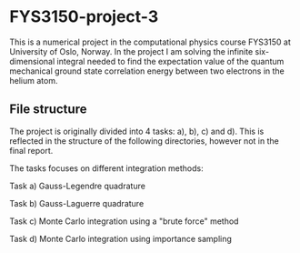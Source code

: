 # FYS3150-project-3
This is a numerical project in the computational physics course FYS3150 at University of Oslo, Norway. In the project I am solving the infinite six-dimensional integral needed to find the expectation value of the quantum mechanical ground state correlation energy between two electrons in the helium atom.

## File structure
The project is originally divided into 4 tasks: a), b), c) and d).
This is reflected in the structure of the following directories, however not in the final report. 

The tasks focuses on different integration methods:

Task a) Gauss-Legendre quadrature

Task b) Gauss-Laguerre quadrature

Task c) Monte Carlo integration using a "brute force" method

Task d) Monte Carlo integration using importance sampling
